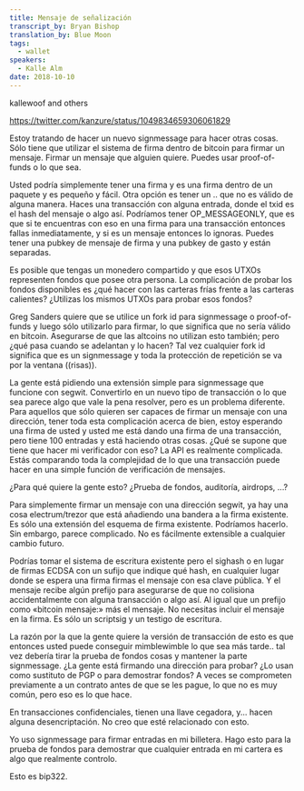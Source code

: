 ```yaml
---
title: Mensaje de señalización
transcript_by: Bryan Bishop
translation_by: Blue Moon
tags:
  - wallet
speakers:
  - Kalle Alm
date: 2018-10-10
---
```

kallewoof and others

<https://twitter.com/kanzure/status/1049834659306061829>

Estoy tratando de hacer un nuevo signmessage para hacer otras cosas. Sólo tiene que utilizar el sistema de firma dentro de bitcoin para firmar un mensaje. Firmar un mensaje que alguien quiere. Puedes usar proof-of-funds o lo que sea.

Usted podría simplemente tener una firma y es una firma dentro de un paquete y es pequeño y fácil. Otra opción es tener un .. que no es válido de alguna manera. Haces una transacción con alguna entrada, donde el txid es el hash del mensaje o algo así. Podríamos tener OP_MESSAGEONLY, que es que si te encuentras con eso en una firma para una transacción entonces fallas inmediatamente, y si es un mensaje entonces lo ignoras. Puedes tener una pubkey de mensaje de firma y una pubkey de gasto y están separadas.

Es posible que tengas un monedero compartido y que esos UTXOs representen fondos que posee otra persona. La complicación de probar los fondos disponibles es ¿qué hacer con las carteras frías frente a las carteras calientes? ¿Utilizas los mismos UTXOs para probar esos fondos?

Greg Sanders quiere que se utilice un fork id para signmessage o proof-of-funds y luego sólo utilizarlo para firmar, lo que significa que no sería válido en bitcoin. Asegurarse de que las altcoins no utilizan esto también; pero ¿qué pasa cuando se adelantan y lo hacen? Tal vez cualquier fork id significa que es un signmessage y toda la protección de repetición se va por la ventana ((risas)).

La gente está pidiendo una extensión simple para signmessage que funcione con segwit. Convertirlo en un nuevo tipo de transacción o lo que sea parece algo que vale la pena resolver, pero es un problema diferente. Para aquellos que sólo quieren ser capaces de firmar un mensaje con una dirección, tener toda esta complicación acerca de bien, estoy esperando una firma de usted y usted me está dando una firma de una transacción, pero tiene 100 entradas y está haciendo otras cosas. ¿Qué se supone que tiene que hacer mi verificador con eso? La API es realmente complicada. Estás comparando toda la complejidad de lo que una transacción puede hacer en una simple función de verificación de mensajes.

¿Para qué quiere la gente esto? ¿Prueba de fondos, auditoría, airdrops, ...?

Para simplemente firmar un mensaje con una dirección segwit, ya hay una cosa electrum/trezor que está añadiendo una bandera a la firma existente. Es sólo una extensión del esquema de firma existente. Podríamos hacerlo. Sin embargo, parece complicado. No es fácilmente extensible a cualquier cambio futuro.

Podrías tomar el sistema de escritura existente pero el sighash o en lugar de firmas ECDSA con un sufijo que indique qué hash, en cualquier lugar donde se espera una firma firmas el mensaje con esa clave pública. Y el mensaje recibe algún prefijo para asegurarse de que no colisiona accidentalmente con alguna transacción o algo así. Al igual que un prefijo como «bitcoin mensaje:» más el mensaje. No necesitas incluir el mensaje en la firma. Es sólo un scriptsig y un testigo de escritura.

La razón por la que la gente quiere la versión de transacción de esto es que entonces usted puede conseguir mimblewimble lo que sea más tarde.. tal vez debería tirar la prueba de fondos cosas y mantener la parte signmessage. ¿La gente está firmando una dirección para probar? ¿Lo usan como sustituto de PGP o para demostrar fondos? A veces se comprometen previamente a un contrato antes de que se les pague, lo que no es muy común, pero eso es lo que hace.

En transacciones confidenciales, tienen una llave cegadora, y... hacen alguna desencriptación. No creo que esté relacionado con esto.

Yo uso signmessage para firmar entradas en mi billetera. Hago esto para la prueba de fondos para demostrar que cualquier entrada en mi cartera es algo que realmente controlo.

Esto es bip322.
